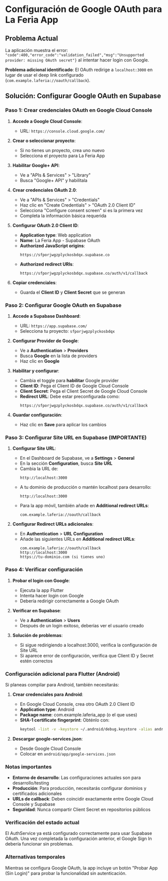 # Configuración de Google OAuth para La Feria App

## Problema Actual

La aplicación muestra el error: `"code":400,"error_code":"validation_failed","msg":"Unsupported provider: missing OAuth secret"}` al intentar hacer login con Google.

**Problema adicional identificado**: El OAuth redirige a `localhost:3000` en lugar de usar el deep link configurado (`com.example.laferia://oauth/callback`).

## Solución: Configurar Google OAuth en Supabase

### Paso 1: Crear credenciales OAuth en Google Cloud Console

1. **Accede a Google Cloud Console**:

   - URL: `https://console.cloud.google.com/`

2. **Crear o seleccionar proyecto**:

   - Si no tienes un proyecto, crea uno nuevo
   - Selecciona el proyecto para La Feria App

3. **Habilitar Google+ API**:

   - Ve a "APIs & Services" > "Library"
   - Busca "Google+ API" y habilítala

4. **Crear credenciales OAuth 2.0**:

   - Ve a "APIs & Services" > "Credentials"
   - Haz clic en "Create Credentials" > "OAuth 2.0 Client ID"
   - Selecciona "Configure consent screen" si es la primera vez
   - Completa la información básica requerida

5. **Configurar OAuth 2.0 Client ID**:

   - **Application type**: Web application
   - **Name**: La Feria App - Supabase OAuth
   - **Authorized JavaScript origins**:
     ```
     https://sfporjwgzplyckosbdqx.supabase.co
     ```
   - **Authorized redirect URIs**:
     ```
     https://sfporjwgzplyckosbdqx.supabase.co/auth/v1/callback
     ```

6. **Copiar credenciales**:
   - Guarda el **Client ID** y **Client Secret** que se generan

### Paso 2: Configurar Google OAuth en Supabase

1. **Accede a Supabase Dashboard**:

   - URL: `https://app.supabase.com/`
   - Selecciona tu proyecto: `sfporjwgzplyckosbdqx`

2. **Configurar Provider de Google**:

   - Ve a **Authentication** > **Providers**
   - Busca **Google** en la lista de providers
   - Haz clic en **Google**

3. **Habilitar y configurar**:

   - Cambia el toggle para **habilitar** Google provider
   - **Client ID**: Pega el Client ID de Google Cloud Console
   - **Client Secret**: Pega el Client Secret de Google Cloud Console
   - **Redirect URL**: Debe estar preconfigurada como:
     ```
     https://sfporjwgzplyckosbdqx.supabase.co/auth/v1/callback
     ```

4. **Guardar configuración**:
   - Haz clic en **Save** para aplicar los cambios

### Paso 3: Configurar Site URL en Supabase (IMPORTANTE)

1. **Configurar Site URL**:

   - En el Dashboard de Supabase, ve a **Settings** > **General**
   - En la sección **Configuration**, busca **Site URL**
   - Cambia la URL de:
     ```
     http://localhost:3000
     ```
   - A tu dominio de producción o mantén localhost para desarrollo:
     ```
     http://localhost:3000
     ```
   - Para la app móvil, también añade en **Additional redirect URLs**:
     ```
     com.example.laferia://oauth/callback
     ```

2. **Configurar Redirect URLs adicionales**:
   - En **Authentication** > **URL Configuration**
   - Añade las siguientes URLs en **Additional redirect URLs**:
     ```
     com.example.laferia://oauth/callback
     http://localhost:3000
     https://tu-dominio.com (si tienes uno)
     ```

### Paso 4: Verificar configuración

1. **Probar el login con Google**:

   - Ejecuta la app Flutter
   - Intenta hacer login con Google
   - Debería redirigir correctamente a Google OAuth

2. **Verificar en Supabase**:

   - Ve a **Authentication** > **Users**
   - Después de un login exitoso, deberías ver el usuario creado

3. **Solución de problemas**:
   - Si sigue redirigiendo a localhost:3000, verifica la configuración de Site URL
   - Si aparece error de configuración, verifica que Client ID y Secret estén correctos

### Configuración adicional para Flutter (Android)

Si planeas compilar para Android, también necesitarás:

1. **Crear credenciales para Android**:

   - En Google Cloud Console, crea otro OAuth 2.0 Client ID
   - **Application type**: Android
   - **Package name**: com.example.laferia_app (o el que uses)
   - **SHA-1 certificate fingerprint**: Obténlo con:
     ```bash
     keytool -list -v -keystore ~/.android/debug.keystore -alias androiddebugkey -storepass android -keypass android
     ```

2. **Descargar google-services.json**:
   - Desde Google Cloud Console
   - Colocar en `android/app/google-services.json`

### Notas importantes

- **Entorno de desarrollo**: Las configuraciones actuales son para desarrollo/testing
- **Producción**: Para producción, necesitarás configurar dominios y certificados adicionales
- **URLs de callback**: Deben coincidir exactamente entre Google Cloud Console y Supabase
- **Seguridad**: Nunca compartir Client Secret en repositorios públicos

### Verificación del estado actual

El AuthService ya está configurado correctamente para usar Supabase OAuth. Una vez completada la configuración anterior, el Google Sign In debería funcionar sin problemas.

### Alternativas temporales

Mientras se configura Google OAuth, la app incluye un botón "Probar App (Sin Login)" para probar la funcionalidad sin autenticación.
